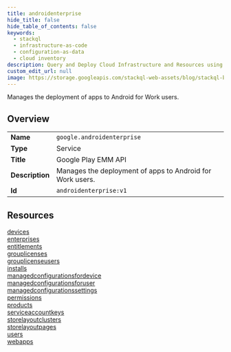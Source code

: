 ```yaml
---
title: androidenterprise
hide_title: false
hide_table_of_contents: false
keywords:
  - stackql
  - infrastructure-as-code
  - configuration-as-data
  - cloud inventory
description: Query and Deploy Cloud Infrastructure and Resources using SQL
custom_edit_url: null
image: https://storage.googleapis.com/stackql-web-assets/blog/stackql-blog-post-featured-image.png
---
```

Manages the deployment of apps to Android for Work users.  
    

## Overview
<table><tbody>
<tr><td><b>Name</b></td><td><code>google.androidenterprise</code></td></tr>
<tr><td><b>Type</b></td><td>Service</td></tr>
<tr><td><b>Title</b></td><td>Google Play EMM API</td></tr>
<tr><td><b>Description</b></td><td>Manages the deployment of apps to Android for Work users.</td></tr>
<tr><td><b>Id</b></td><td><code>androidenterprise:v1</code></td></tr>
</tbody></table>

## Resources
<div class="row">
<div class="providerDocColumn">
<a href="/providers/google/androidenterprise/devices/">devices</a><br />
<a href="/providers/google/androidenterprise/enterprises/">enterprises</a><br />
<a href="/providers/google/androidenterprise/entitlements/">entitlements</a><br />
<a href="/providers/google/androidenterprise/grouplicenses/">grouplicenses</a><br />
<a href="/providers/google/androidenterprise/grouplicenseusers/">grouplicenseusers</a><br />
<a href="/providers/google/androidenterprise/installs/">installs</a><br />
<a href="/providers/google/androidenterprise/managedconfigurationsfordevice/">managedconfigurationsfordevice</a><br />
<a href="/providers/google/androidenterprise/managedconfigurationsforuser/">managedconfigurationsforuser</a><br />
</div>
<div class="providerDocColumn">
<a href="/providers/google/androidenterprise/managedconfigurationssettings/">managedconfigurationssettings</a><br />
<a href="/providers/google/androidenterprise/permissions/">permissions</a><br />
<a href="/providers/google/androidenterprise/products/">products</a><br />
<a href="/providers/google/androidenterprise/serviceaccountkeys/">serviceaccountkeys</a><br />
<a href="/providers/google/androidenterprise/storelayoutclusters/">storelayoutclusters</a><br />
<a href="/providers/google/androidenterprise/storelayoutpages/">storelayoutpages</a><br />
<a href="/providers/google/androidenterprise/users/">users</a><br />
<a href="/providers/google/androidenterprise/webapps/">webapps</a><br />
</div>
</div>
